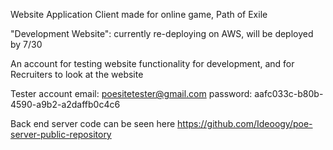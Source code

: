 Website Application Client made for online game, Path of Exile


"Development Website": currently re-deploying on AWS, will be deployed by 7/30

An account for testing website functionality for development, and for Recruiters to look at the website

Tester account
email: poesitetester@gmail.com
password: aafc033c-b80b-4590-a9b2-a2daffb0c4c6

Back end server code can be seen here
https://github.com/Ideoogy/poe-server-public-repository
